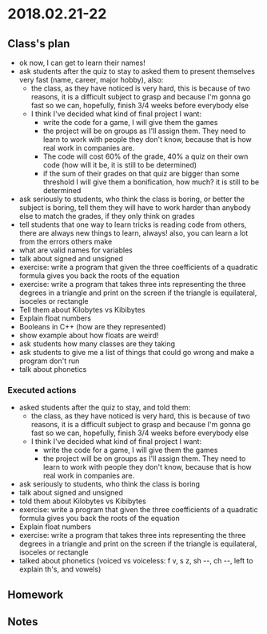 # 2018.02.21-22 #

## Class's plan ##
- ok now, I can get to learn their names!
- ask students after the quiz to stay to asked them to present themselves very fast (name,
  career, major hobby), also:
  * the class, as they have noticed is very hard, this is because of two reasons, it is a
    difficult subject to grasp and because I'm gonna go fast so we can, hopefully, finish
    3/4 weeks before everybody else
  * I think I've decided what kind of final project I want:
    + write the code for a game, I will give them the games
    + the project will be on groups as I'll assign them. They need to learn to work with
      people they don't know, because that is how real work in companies are.
    + The code will cost 60% of the grade, 40% a quiz on their own code (how will it be,
      it is still to be determined)
    + if the sum of their grades on that quiz are bigger than some threshold I will give
      them a bonification, how much? it is still to be determined
- ask seriously to students, who think the class is boring, or better the subject is
  boring, tell them they will have to work harder than anybody else to match the grades,
  if they only think on grades
- tell students that one way to learn tricks is reading code from others, there are always
  new things to learn, always! also, you can learn a lot from the errors others make
- what are valid names for variables
- talk about signed and unsigned
- exercise: write a program that given the three coefficients of a quadratic formula gives
  you back the roots of the equation
- exercise: write a program that takes three ints representing the three degrees in a
  triangle and print on the screen if the triangle is equilateral, isoceles or rectangle
- Tell them about Kilobytes vs Kibibytes
- Explain float numbers
- Booleans in C++ (how are they represented)
- show example about how floats are weird!
- ask students how many classes are they taking
- ask students to give me a list of things that could go wrong and make a program don't run
- talk about phonetics

### Executed actions ##
- asked students after the quiz to stay, and told them:
  * the class, as they have noticed is very hard, this is because of two reasons, it is a
    difficult subject to grasp and because I'm gonna go fast so we can, hopefully, finish
    3/4 weeks before everybody else
  * I think I've decided what kind of final project I want:
    + write the code for a game, I will give them the games
    + the project will be on groups as I'll assign them. They need to learn to work with
      people they don't know, because that is how real work in companies are.
- ask seriously to students, who think the class is boring
- talk about signed and unsigned
- told them about Kilobytes vs Kibibytes
- exercise: write a program that given the three coefficients of a quadratic formula gives
  you back the roots of the equation
- Explain float numbers
- exercise: write a program that takes three ints representing the three degrees in a
  triangle and print on the screen if the triangle is equilateral, isoceles or rectangle
- talked about phonetics (voiced vs voiceless: f v, s z, sh --, ch --, left to explain
  th's, and vowels)

## Homework ##

## Notes ##
